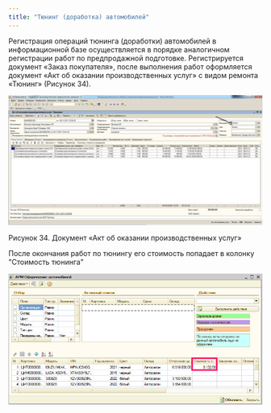 ```yaml
---
title: "Тюнинг (доработка) автомобилей"
---
```


Регистрация операций тюнинга (доработки) автомобилей в информационной базе осуществляется в порядке аналогичном регистрации работ по предпродажной подготовке. Регистрируется документ «Заказ покупателя», после выполнения работ оформляется документ «Акт об оказании производственных услуг» с видом ремонта «Тюнинг» (Рисунок 34).

![](notesorg/_attach/lu20443snoa_tmp_ac58a19bc5ec3ba5.jpg)

Рисунок 34. Документ «Акт об оказании производственных услуг»

После окончания работ по тюнингу его стоимость попадает в колонку "Стоимость тюнинга" 

![](notesorg/_attach/Pasted%20image%2020221125135858.png)